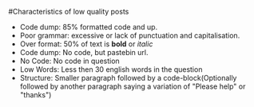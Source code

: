#Characteristics of low quality posts

- Code dump: 85% formatted code and up.
- Poor grammar: excessive or lack of punctuation and capitalisation.
- Over format: 50% of text is **bold** or *italic*
- Code dump: No code, but pastebin url.
- No Code: No code in question
- Low Words: Less then 30 english words in the question
- Structure: Smaller paragraph followed by a code-block(Optionally followed by another paragraph saying a variation of "Please help" or "thanks")
